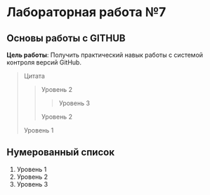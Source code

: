 # Лабораторная работа №7

## Основы работы с GITHUB

**Цель работы**: Получить практический навык работы с системой контроля версий GitHub.

>Цитата
>> Уровень 2
>>> Уровень 3
>>
>> Уровень 2
>
>Уровень 1

## Нумерованный список

1. Уровень 1
2. Уровень 2
3. Уровень 3

